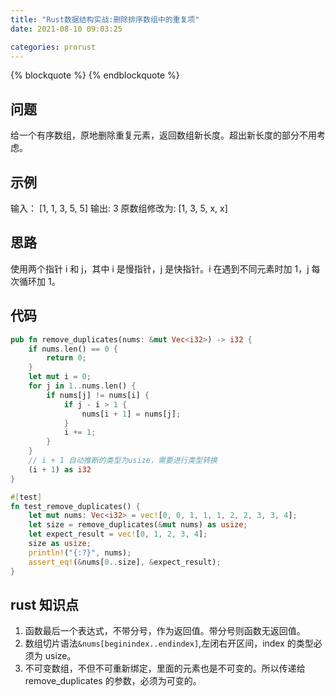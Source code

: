 ```yaml
---
title: "Rust数据结构实战:删除排序数组中的重复项"
date: 2021-08-10 09:03:25

categories: prorust
---
```


{% blockquote %}
{% endblockquote %}

## 问题

给一个有序数组，原地删除重复元素，返回数组新长度。超出新长度的部分不用考虑。

## 示例

输入： [1, 1, 3, 5, 5]
输出: 3
原数组修改为: [1, 3, 5, x, x]

## 思路

使用两个指针 i 和 j，其中 i 是慢指针，j 是快指针。i 在遇到不同元素时加 1，j 每次循环加 1。

## 代码

```rust
pub fn remove_duplicates(nums: &mut Vec<i32>) -> i32 {
    if nums.len() == 0 {
        return 0;
    }
    let mut i = 0;
    for j in 1..nums.len() {
        if nums[j] != nums[i] {
            if j - i > 1 {
                nums[i + 1] = nums[j];
            }
            i += 1;
        }
    }
    // i + 1 自动推断的类型为usize，需要进行类型转换
    (i + 1) as i32
}

#[test]
fn test_remove_duplicates() {
    let mut nums: Vec<i32> = vec![0, 0, 1, 1, 1, 2, 2, 3, 3, 4];
    let size = remove_duplicates(&mut nums) as usize;
    let expect_result = vec![0, 1, 2, 3, 4];
    size as usize;
    println!("{:?}", nums);
    assert_eq!(&nums[0..size], &expect_result);
}
```

## rust 知识点

1. 函数最后一个表达式，不带分号，作为返回值。带分号则函数无返回值。
2. 数组切片语法`&nums[beginindex..endindex]`,左闭右开区间，index 的类型必须为 usize。
3. 不可变数组，不但不可重新绑定，里面的元素也是不可变的。所以传递给 remove_duplicates 的参数，必须为可变的。
